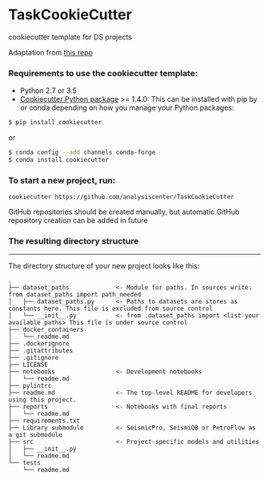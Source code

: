 # TaskCookieCutter
cookiecutter template for DS projects

Adaptation from [this repo](https://github.com/drivendata/cookiecutter-data-science)

### Requirements to use the cookiecutter template:
 - Python 2.7 or 3.5
 - [Cookiecutter Python package](http://cookiecutter.readthedocs.org/en/latest/installation.html) >= 1.4.0: This can be installed with pip by or conda depending on how you manage your Python packages:

``` bash
$ pip install cookiecutter
```

or

``` bash
$ conda config --add channels conda-forge
$ conda install cookiecutter
```


### To start a new project, run:
```
cookiecutter https://github.com/analysiscenter/TaskCookieCutter
```

GitHub repositories should be created manually, but automatic GitHub repository creation can be added in future


### The resulting directory structure
------------

The directory structure of your new project looks like this:

```
.
├── dataset_paths             <- Module for paths. In sources write:   from dataset_paths import path_needed
│   ├── dataset_paths.py      <- Paths to datasets are stores as constants here. This file is excluded from source control
│   └── __init__.py           <- from .dataset_paths import <list your available paths> This file is under source control
├── docker_containers
│   └── readme.md
├── .dockerignore
├── .gitattributes
├── .gitignore
├── LICENSE
├── notebooks                 <- Development notebooks
│   └── readme.md
├── pylintrc
├── readme.md                 <- The top-level README for developers using this project.
├── reports                   <- Notebooks with final reports
│   └── readme.md
├── requirements.txt
├── Library submodule         <- SeismicPro, SeismiQB or PetroFlow as a git submodule
├── src                       <- Project-specific models and utilities
│   ├── __init__.py
│   └── readme.md
└── tests
    └── readme.md
```
